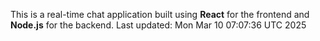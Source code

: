This is a real-time chat application built using **React** for the frontend and **Node.js** for the backend.
Last updated: Mon Mar 10 07:07:36 UTC 2025
